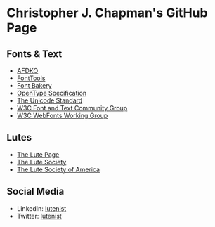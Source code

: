 # Christopher J. Chapman's GitHub Page

## Fonts & Text
* [AFDKO](https://github.com/adobe-type-tools/afdko)
* [FontTools](https://github.com/fonttools/fonttools)
* [Font Bakery](https://github.com/googlefonts/fontbakery)
* [OpenType Specification](https://docs.microsoft.com/en-us/typography/opentype/spec/)
* [The Unicode Standard](http://www.unicode.org/versions/latest/)
* [W3C Font and Text Community Group](https://www.w3.org/community/font-text/)
* [W3C WebFonts Working Group](https://www.w3.org/Fonts/WG/)

## Lutes
* [The Lute Page](https://www.cs.dartmouth.edu/~wbc/lute/lute.html)
* [The Lute Society](https://www.lutesociety.org/)
* [The Lute Society of America](https://lutesocietyofamerica.org/)

## Social Media
* LinkedIn: [lutenist](https://www.linkedin.com/in/lutenist/)
* Twitter: [lutenist](https://twitter.com/lutenist)
